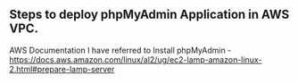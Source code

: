 ## Steps to deploy phpMyAdmin Application in AWS VPC. ##

AWS Documentation I have referred to Install phpMyAdmin - https://docs.aws.amazon.com/linux/al2/ug/ec2-lamp-amazon-linux-2.html#prepare-lamp-server
